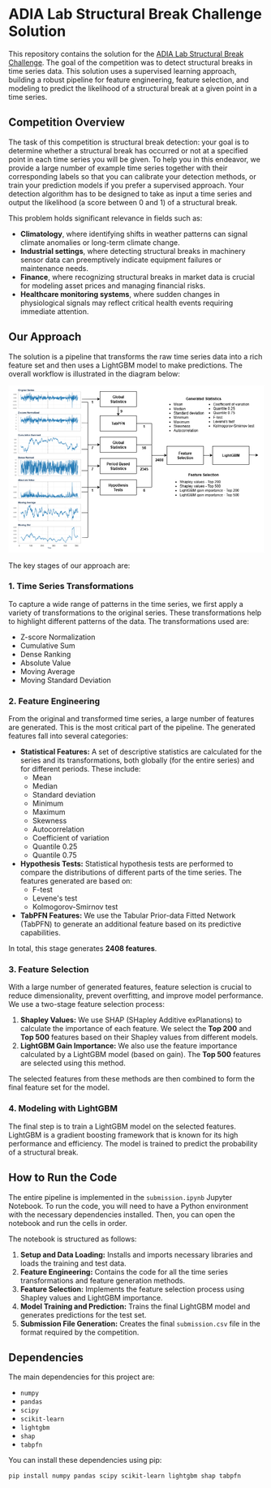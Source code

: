 # ADIA Lab Structural Break Challenge Solution

This repository contains the solution for the [ADIA Lab Structural Break Challenge](https://hub.crunchdao.com/competitions/structural-break). The goal of the competition was to detect structural breaks in time series data. This solution uses a supervised learning approach, building a robust pipeline for feature engineering, feature selection, and modeling to predict the likelihood of a structural break at a given point in a time series.

## Competition Overview

The task of this competition is structural break detection: your goal is to determine whether a structural break has occurred or not at a specified point in each time series you will be given. To help you in this endeavor, we provide a large number of example time series together with their corresponding labels so that you can calibrate your detection methods, or train your prediction models if you prefer a supervised approach. Your detection algorithm has to be designed to take as input a time series and output the likelihood (a score between 0 and 1) of a structural break.

This problem holds significant relevance in fields such as:

* **Climatology**, where identifying shifts in weather patterns can signal climate anomalies or long-term climate change.
* **Industrial settings**, where detecting structural breaks in machinery sensor data can preemptively indicate equipment failures or maintenance needs.
* **Finance**, where recognizing structural breaks in market data is crucial for modeling asset prices and managing financial risks.
* **Healthcare monitoring systems**, where sudden changes in physiological signals may reflect critical health events requiring immediate attention.

## Our Approach

The solution is a pipeline that transforms the raw time series data into a rich feature set and then uses a LightGBM model to make predictions. The overall workflow is illustrated in the diagram below:

![Solution Workflow](diagram.png)

The key stages of our approach are:

### 1. Time Series Transformations

To capture a wide range of patterns in the time series, we first apply a variety of transformations to the original series. These transformations help to highlight different patterns of the data. The transformations used are:

* Z-score Normalization
* Cumulative Sum
* Dense Ranking
* Absolute Value
* Moving Average
* Moving Standard Deviation

### 2. Feature Engineering

From the original and transformed time series, a large number of features are generated. This is the most critical part of the pipeline. The generated features fall into several categories:

* **Statistical Features:** A set of descriptive statistics are calculated for the series and its transformations, both globally (for the entire series) and for different periods. These include:
    * Mean
    * Median
    * Standard deviation
    * Minimum
    * Maximum
    * Skewness
    * Autocorrelation
    * Coefficient of variation
    * Quantile 0.25
    * Quantile 0.75
* **Hypothesis Tests:** Statistical hypothesis tests are performed to compare the distributions of different parts of the time series. The features generated are based on:
    * F-test
    * Levene's test
    * Kolmogorov-Smirnov test
* **TabPFN Features:** We use the Tabular Prior-data Fitted Network (TabPFN) to generate an additional feature based on its predictive capabilities.

In total, this stage generates **2408 features**.

### 3. Feature Selection

With a large number of generated features, feature selection is crucial to reduce dimensionality, prevent overfitting, and improve model performance. We use a two-stage feature selection process:

1.  **Shapley Values:** We use SHAP (SHapley Additive exPlanations) to calculate the importance of each feature. We select the **Top 200** and **Top 500** features based on their Shapley values from different models.
2.  **LightGBM Gain Importance:** We also use the feature importance calculated by a LightGBM model (based on gain). The **Top 500** features are selected using this method.

The selected features from these methods are then combined to form the final feature set for the model.

### 4. Modeling with LightGBM

The final step is to train a LightGBM model on the selected features. LightGBM is a gradient boosting framework that is known for its high performance and efficiency. The model is trained to predict the probability of a structural break.

## How to Run the Code

The entire pipeline is implemented in the `submission.ipynb` Jupyter Notebook. To run the code, you will need to have a Python environment with the necessary dependencies installed. Then, you can open the notebook and run the cells in order.

The notebook is structured as follows:

1.  **Setup and Data Loading:** Installs and imports necessary libraries and loads the training and test data.
2.  **Feature Engineering:** Contains the code for all the time series transformations and feature generation methods.
3.  **Feature Selection:** Implements the feature selection process using Shapley values and LightGBM importance.
4.  **Model Training and Prediction:** Trains the final LightGBM model and generates predictions for the test set.
5.  **Submission File Generation:** Creates the final `submission.csv` file in the format required by the competition.

## Dependencies

The main dependencies for this project are:

* `numpy`
* `pandas`
* `scipy`
* `scikit-learn`
* `lightgbm`
* `shap`
* `tabpfn`

You can install these dependencies using pip:

```bash
pip install numpy pandas scipy scikit-learn lightgbm shap tabpfn
```
